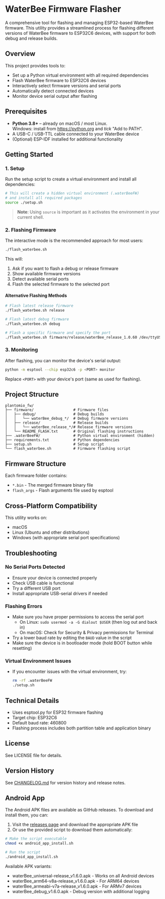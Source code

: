 # WaterBee Firmware Flasher

A comprehensive tool for flashing and managing ESP32-based WaterBee firmware. This utility provides a streamlined process for flashing different versions of WaterBee firmware to ESP32C6 devices, with support for both debug and release builds.

## Overview

This project provides tools to:
- Set up a Python virtual environment with all required dependencies
- Flash WaterBee firmware to ESP32C6 devices
- Interactively select firmware versions and serial ports
- Automatically detect connected devices
- Monitor device serial output after flashing

## Prerequisites

- **Python 3.8+** – already on macOS / most Linux.  
  Windows: install from https://python.org and *tick* "Add to PATH".
- A USB-C / USB-TTL cable connected to your WaterBee device
- (Optional) ESP-IDF installed for additional functionality

## Getting Started

### 1. Setup

Run the setup script to create a virtual environment and install all dependencies:

```bash
# This will create a hidden virtual environment (.waterBeeFW)
# and install all required packages
source ./setup.sh
```

> **Note**: Using `source` is important as it activates the environment in your current shell.

### 2. Flashing Firmware

The interactive mode is the recommended approach for most users:

```bash
./flash_waterbee.sh
```

This will:
1. Ask if you want to flash a debug or release firmware
2. Show available firmware versions
3. Detect available serial ports
4. Flash the selected firmware to the selected port

#### Alternative Flashing Methods

```bash
# Flash latest release firmware
./flash_waterbee.sh release

# Flash latest debug firmware
./flash_waterbee.sh debug

# Flash a specific firmware and specify the port
./flash_waterbee.sh firmware/release/waterBee_release_1.0.60 /dev/ttyUSB0
```

### 3. Monitoring

After flashing, you can monitor the device's serial output:

```bash
python -m esptool --chip esp32c6 -p <PORT> monitor
```

Replace `<PORT>` with your device's port (same as used for flashing).

## Project Structure

```
plantomio_fw/
├── firmware/                  # Firmware files
│   ├── debug/                 # Debug builds
│   │   └── waterBee_debug_*/  # Debug firmware versions
│   ├── release/               # Release builds
│   │   └── waterBee_release_*/# Release firmware versions
│   └── README_FLASH.txt       # Original flashing instructions
├── .waterBeeFW/               # Python virtual environment (hidden)
├── requirements.txt           # Python dependencies
├── setup.sh                   # Setup script
└── flash_waterbee.sh          # Firmware flashing script
```

## Firmware Structure

Each firmware folder contains:
- `*.bin` - The merged firmware binary file
- `flash_args` - Flash arguments file used by esptool

## Cross-Platform Compatibility

This utility works on:
- macOS
- Linux (Ubuntu and other distributions)
- Windows (with appropriate serial port specifications)

## Troubleshooting

### No Serial Ports Detected

- Ensure your device is connected properly
- Check USB cable is functional
- Try a different USB port
- Install appropriate USB-serial drivers if needed

### Flashing Errors

- Make sure you have proper permissions to access the serial port
  - On Linux: `sudo usermod -a -G dialout $USER` (then log out and back in)
  - On macOS: Check for Security & Privacy permissions for Terminal
- Try a lower baud rate by editing the `BAUD` value in the script
- Make sure the device is in bootloader mode (hold BOOT button while resetting)

### Virtual Environment Issues

- If you encounter issues with the virtual environment, try:
  ```bash
  rm -rf .waterBeeFW
  ./setup.sh
  ```

## Technical Details

- Uses esptool.py for ESP32 firmware flashing
- Target chip: ESP32C6
- Default baud rate: 460800
- Flashing process includes both partition table and application binary

## License

See LICENSE file for details.

## Version History

See [CHANGELOG.md](CHANGELOG.md) for version history and release notes.

## Android App

The Android APK files are available as GitHub releases. To download and install them, you can:

1. Visit the [releases page](https://github.com/sysolab/plantomio_fw/releases) and download the appropriate APK file
2. Or use the provided script to download them automatically:

```bash
# Make the script executable
chmod +x android_app_install.sh

# Run the script
./android_app_install.sh
```

Available APK variants:
- waterBee_universal-release_v1.6.0.apk - Works on all Android devices
- waterBee_arm64-v8a-release_v1.6.0.apk - For ARM64 devices
- waterBee_armeabi-v7a-release_v1.6.0.apk - For ARMv7 devices
- waterBee_debug_v1.6.0.apk - Debug version with additional logging 
